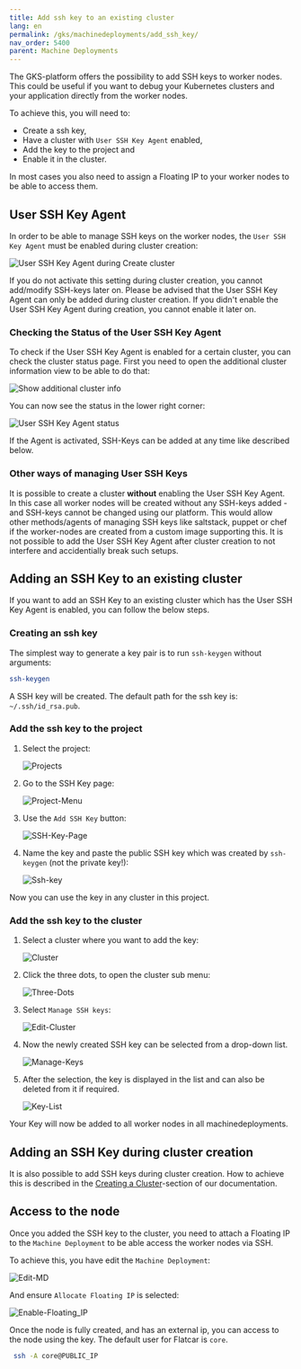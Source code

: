 ```yaml
---
title: Add ssh key to an existing cluster
lang: en
permalink: /gks/machinedeployments/add_ssh_key/
nav_order: 5400
parent: Machine Deployments
---
```


The GKS-platform offers the possibility to add SSH keys to worker nodes.
This could be useful if you want to debug your Kubernetes clusters and your application directly from the worker nodes.

To achieve this, you will need to:

- Create a ssh key,
- Have a cluster with `User SSH Key Agent` enabled,
- Add the key to the project and
- Enable it in the cluster.

In most cases you also need to assign a Floating IP to your worker nodes to be able to access them.

## User SSH Key Agent

In order to be able to manage SSH keys on the worker nodes, the `User SSH Key Agent` must be enabled during cluster creation:

![User SSH Key Agent during Create cluster](user-ssh-key-agent-create.png)

If you do not activate this setting during cluster creation, you cannot add/modify SSH-keys later on. Please be advised that the
User SSH Key Agent can only be added during cluster creation. If you didn't enable the User SSH Key Agent during creation, you cannot enable it later on.

### Checking the Status of the User SSH Key Agent

To check if the User SSH Key Agent is enabled for a certain cluster, you can check the cluster status page. First you need to open the additional cluster information view to be able to do that:

![Show additional cluster info](show_additional_cluster_info.png)

You can now see the status in the lower right corner:

![User SSH Key Agent status](user-ssh-key-agent-status.png)

If the Agent is activated, SSH-Keys can be added at any time like described below.

### Other ways of managing User SSH Keys

It is possible to create a cluster **without** enabling the User SSH Key Agent. In this case all worker nodes will be created without any SSH-keys added - and SSH-keys cannot be changed using our platform. This would allow other methods/agents of managing SSH keys like saltstack, puppet or chef if the worker-nodes are created from a custom image supporting this. It is not possible to add the User SSH Key Agent
after cluster creation to not interfere and accidentially break such setups.

## Adding an SSH Key to an existing cluster

If you want to add an SSH Key to an existing cluster which has the User SSH Key Agent is enabled, you can follow the below steps.

### Creating an ssh key

The simplest way to generate a key pair is to run `ssh-keygen` without arguments:

```bash
ssh-keygen
```

A SSH key will be created. The default path for the ssh key is: `~/.ssh/id_rsa.pub`.

### Add the ssh key to the project

1. Select the project:

    ![Projects](projects.png)

2. Go to the SSH Key page:

    ![Project-Menu](project-menu.png)

3. Use the `Add SSH Key` button:

    ![SSH-Key-Page](ssh-key-page.png)

4. Name the key and paste the public SSH key which was created by `ssh-keygen` (not the private key!):

    ![Ssh-key](ssh-key.png)

Now you can use the key in any cluster in this project.

### Add the ssh key to the cluster

1. Select a cluster where you want to add the key:

    ![Cluster](clusters.png)

2. Click the three dots, to open the cluster sub menu:

    ![Three-Dots](three-dots.png)

3. Select `Manage SSH keys`:

    ![Edit-Cluster](manage-ssh-keys.png)

4. Now the newly created SSH key can be selected from a drop-down list.

    ![Manage-Keys](manage-keys.png)

5. After the selection, the key is displayed in the list and can also be deleted from it if required.

    ![Key-List](key-list.png)

Your Key will now be added to all worker nodes in all machinedeployments.

## Adding an SSH Key during cluster creation

It is also possible to add SSH keys during cluster creation. 
How to achieve this is described in the [Creating a Cluster](/gks/clusterlifecycle/creatingacluster/)-section of our documentation.

## Access to the node

Once you added the SSH key to the cluster, you need to attach a Floating IP to the `Machine Deployment` to be able access the worker nodes via SSH.

To achieve this, you have edit the `Machine Deployment`:

![Edit-MD](edit_machine_deployment.png)

And ensure `Allocate Floating IP` is selected:

![Enable-Floating_IP](enable-fip.png)

Once the node is fully created, and has an external ip, you can access to the node using the key.
The default user for Flatcar is `core`.

```bash
 ssh -A core@PUBLIC_IP
```
